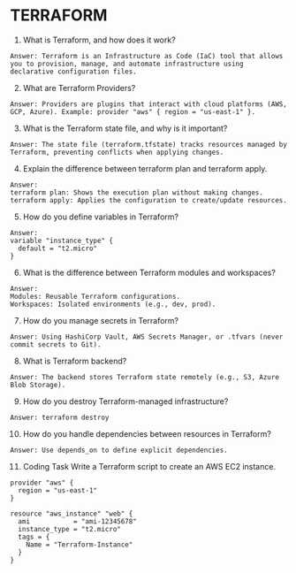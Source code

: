 # TERRAFORM

1. What is Terraform, and how does it work?
```
Answer: Terraform is an Infrastructure as Code (IaC) tool that allows you to provision, manage, and automate infrastructure using declarative configuration files.
```
2. What are Terraform Providers?
```
Answer: Providers are plugins that interact with cloud platforms (AWS, GCP, Azure). Example: provider "aws" { region = "us-east-1" }.
```
3. What is the Terraform state file, and why is it important?
```
Answer: The state file (terraform.tfstate) tracks resources managed by Terraform, preventing conflicts when applying changes.
```
4. Explain the difference between terraform plan and terraform apply.
```
Answer:
terraform plan: Shows the execution plan without making changes.
terraform apply: Applies the configuration to create/update resources.
```
5. How do you define variables in Terraform?
```
Answer:
variable "instance_type" {
  default = "t2.micro"
}
```
6. What is the difference between Terraform modules and workspaces?
```
Answer:
Modules: Reusable Terraform configurations.
Workspaces: Isolated environments (e.g., dev, prod).
```
7. How do you manage secrets in Terraform?
```
Answer: Using HashiCorp Vault, AWS Secrets Manager, or .tfvars (never commit secrets to Git).
```
8. What is Terraform backend?
```
Answer: The backend stores Terraform state remotely (e.g., S3, Azure Blob Storage).
```
9. How do you destroy Terraform-managed infrastructure?
```
Answer: terraform destroy
```
10. How do you handle dependencies between resources in Terraform?
```
Answer: Use depends_on to define explicit dependencies.
```
11. Coding Task Write a Terraform script to create an AWS EC2 instance.
```
provider "aws" {
  region = "us-east-1"
}

resource "aws_instance" "web" {
  ami           = "ami-12345678"
  instance_type = "t2.micro"
  tags = {
    Name = "Terraform-Instance"
  }
}
```
